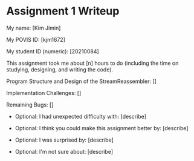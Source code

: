 Assignment 1 Writeup
=============

My name: [Kim Jimin]

My POVIS ID: [kjm1672]

My student ID (numeric): [20210084]

This assignment took me about [n] hours to do (including the time on studying, designing, and writing the code).

Program Structure and Design of the StreamReassembler:
[]

Implementation Challenges:
[]

Remaining Bugs:
[]

- Optional: I had unexpected difficulty with: [describe]

- Optional: I think you could make this assignment better by: [describe]

- Optional: I was surprised by: [describe]

- Optional: I'm not sure about: [describe]
